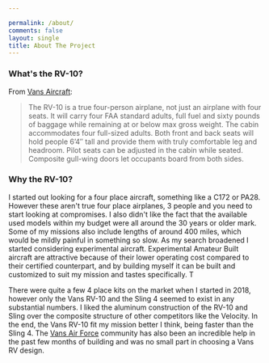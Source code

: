 ```yaml
---

permalink: /about/
comments: false
layout: single
title: About The Project
---
```


### What's the RV-10?

From [Vans Aircraft](https://www.vansaircraft.com):
>The RV-10 is a true four-person airplane, not just an airplane with four seats. It will carry four FAA standard adults, full fuel and sixty pounds of baggage while remaining at or below max gross weight. The cabin accommodates four full-sized adults. Both front and back seats will hold people 6’4″ tall and provide them with truly comfortable leg and headroom. Pilot seats can be adjusted in the cabin while seated. Composite gull-wing doors let occupants board from both sides.

### Why the RV-10?

I started out looking for a four place aircraft, something like a C172 or PA28. However these aren't true four place airplanes, 3 people and you need to start looking at compromises. I also didn't like the fact that the available used models within my budget were all around the 30 years or older mark. Some of my missions also include lengths of around 400 miles, which would be mildly painful in something so slow. As my search broadened I started considering experimental aircraft. Experimental Amateur Built aircraft are attractive because of their lower operating cost compared to their certified counterpart, and by building myself it can be built and customized to suit my mission and tastes specifically. T

There were quite a few 4 place kits on the market when I started in 2018, however only the Vans RV-10 and the Sling 4 seemed to exist in any substantial numbers. I liked the aluminum construction of the RV-10 and Sling over the composite structure of other competitors like the Velocity. In the end, the Vans RV-10 fit my mission better I think, being faster than the Sling 4. The [Vans Air Force](www.vansairforce.com) community has also been an incredible help in the past few months of building and was no small part in choosing a Vans RV design.
